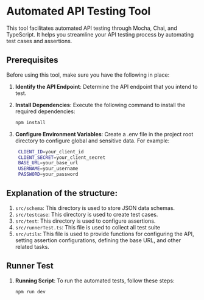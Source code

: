 # Automated API Testing Tool

This tool facilitates automated API testing through Mocha, Chai, and TypeScript. It helps you streamline your API testing process by automating test cases and assertions.

## Prerequisites

Before using this tool, make sure you have the following in place:

1. **Identify the API Endpoint**: Determine the API endpoint that you intend to test.

2. **Install Dependencies**: Execute the following command to install the required dependencies:
   ```sh
   npm install
3. **Configure Environment Variables**: Create a .env file in the project root directory to configure global and sensitive data. For example:
   ```sh
    CLIENT_ID=your_client_id
    CLIENT_SECRET=your_client_secret
    BASE_URL=your_base_url
    USERNAME=your_username
    PASSWORD=your_password

## Explanation of the structure:

1. `src/schema`: This directory is used to store JSON data schemas.
2. `src/testcase`: This directory is used to create test cases.
3. `src/test`: This directory is used to configure assertions.
4. `src/runnerTest.ts`: This file is used to collect all test suite 
5. `src/utils`: This file is used to provide functions for configuring the API, setting assertion configurations, defining the base URL, and other related tasks.

## Runner Test
1. **Running Script**: To run the automated tests, follow these steps: 
    ```sh
    npm run dev